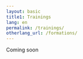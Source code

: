 ```yaml
---
layout: basic
title1: Trainings
lang: en
permalink: /trainings/
otherlang_url: /formations/
---
```

Coming soon